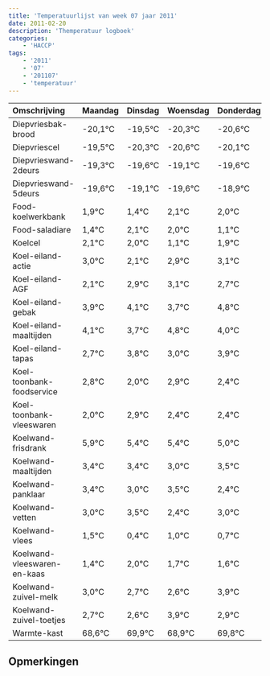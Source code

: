 ```yaml
---
title: 'Temperatuurlijst van week 07 jaar 2011'
date: 2011-02-20
description: 'Themperatuur logboek'
categories:
    - 'HACCP'
tags:
    - '2011'
    - '07'
    - '201107'
    - 'temperatuur'
---
```

|Omschrijving|Maandag|Dinsdag|Woensdag|Donderdag|Vrijdag|Zaterdag|Zondag|
|:---|:---|:---|:---|:---|:---|:---|:---|
|Diepvriesbak-brood|-20,1°C|-19,5°C|-20,3°C|-20,6°C|-20,1°C|-20,6°C|-19,9°C|
|Diepvriescel|-19,5°C|-20,3°C|-20,6°C|-20,1°C|-20,6°C|-19,9°C|-20,0°C|
|Diepvrieswand-2deurs|-19,3°C|-19,6°C|-19,1°C|-19,6°C|-18,9°C|-19,0°C|-19,9°C|
|Diepvrieswand-5deurs|-19,6°C|-19,1°C|-19,6°C|-18,9°C|-19,0°C|-19,9°C|-19,1°C|
|Food-koelwerkbank|1,9°C|1,4°C|2,1°C|2,0°C|1,1°C|1,9°C|2,1°C|
|Food-saladiare|1,4°C|2,1°C|2,0°C|1,1°C|1,9°C|2,1°C|1,7°C|
|Koelcel|2,1°C|2,0°C|1,1°C|1,9°C|2,1°C|1,7°C|2,8°C|
|Koel-eiland-actie|3,0°C|2,1°C|2,9°C|3,1°C|2,7°C|3,8°C|3,0°C|
|Koel-eiland-AGF|2,1°C|2,9°C|3,1°C|2,7°C|3,8°C|3,0°C|3,9°C|
|Koel-eiland-gebak|3,9°C|4,1°C|3,7°C|4,8°C|4,0°C|4,9°C|4,4°C|
|Koel-eiland-maaltijden|4,1°C|3,7°C|4,8°C|4,0°C|4,9°C|4,4°C|4,4°C|
|Koel-eiland-tapas|2,7°C|3,8°C|3,0°C|3,9°C|3,4°C|3,4°C|3,0°C|
|Koel-toonbank-foodservice|2,8°C|2,0°C|2,9°C|2,4°C|2,4°C|2,0°C|2,5°C|
|Koel-toonbank-vleeswaren|2,0°C|2,9°C|2,4°C|2,4°C|2,0°C|2,5°C|1,4°C|
|Koelwand-frisdrank|5,9°C|5,4°C|5,4°C|5,0°C|5,5°C|4,4°C|5,0°C|
|Koelwand-maaltijden|3,4°C|3,4°C|3,0°C|3,5°C|2,4°C|3,0°C|2,7°C|
|Koelwand-panklaar|3,4°C|3,0°C|3,5°C|2,4°C|3,0°C|2,7°C|2,6°C|
|Koelwand-vetten|3,0°C|3,5°C|2,4°C|3,0°C|2,7°C|2,6°C|3,9°C|
|Koelwand-vlees|1,5°C|0,4°C|1,0°C|0,7°C|0,6°C|1,9°C|0,9°C|
|Koelwand-vleeswaren-en-kaas|1,4°C|2,0°C|1,7°C|1,6°C|2,9°C|1,9°C|2,8°C|
|Koelwand-zuivel-melk|3,0°C|2,7°C|2,6°C|3,9°C|2,9°C|3,8°C|2,4°C|
|Koelwand-zuivel-toetjes|2,7°C|2,6°C|3,9°C|2,9°C|3,8°C|2,4°C|2,8°C|
|Warmte-kast|68,6°C|69,9°C|68,9°C|69,8°C|68,4°C|68,8°C|69,0°C|

## Opmerkingen


